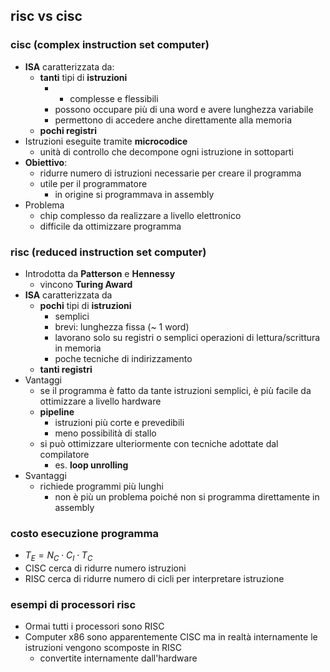 ## risc vs cisc
### cisc (complex instruction set computer)
- **ISA** caratterizzata da:
	- **tanti** tipi di **istruzioni**
		- + complesse e flessibili
		- possono occupare più di una word e avere lunghezza variabile
		- permettono di accedere anche direttamente alla memoria
	- **pochi registri**
- Istruzioni eseguite tramite **microcodice**
	- unità di controllo che decompone ogni istruzione in sottoparti
- **Obiettivo**:
	- ridurre numero di istruzioni necessarie per creare il programma
	- utile per il programmatore
		- in origine si programmava in assembly
- Problema
	- chip complesso da realizzare a livello elettronico
	- difficile da ottimizzare programma
### risc (reduced instruction set computer)
- Introdotta da **Patterson** e **Hennessy**
	- vincono **Turing Award**
- **ISA** caratterizzata da
	- **pochi** tipi di **istruzioni**
		- semplici
		- brevi: lunghezza fissa (~ 1 word)
		- lavorano solo su registri o semplici operazioni di lettura/scrittura in memoria
		- poche tecniche di indirizzamento
	- **tanti registri**
- Vantaggi
	- se il programma è fatto da tante istruzioni semplici, è più facile da ottimizzare a livello hardware
	- **pipeline**
		- istruzioni più corte e prevedibili
		- meno possibilità di stallo
	- si può ottimizzare ulteriormente con tecniche adottate dal compilatore
		- es. **loop unrolling**
- Svantaggi
	- richiede programmi più lunghi
		- non è più un problema poiché non si programma direttamente in assembly
### costo esecuzione programma
- $T_E=N_{C}\cdot C_{I} \cdot T_{C}$
- CISC cerca di ridurre numero istruzioni
- RISC cerca di ridurre numero di cicli per interpretare istruzione
### esempi di processori risc
- Ormai tutti i processori sono RISC
- Computer x86 sono apparentemente CISC ma in realtà internamente le istruzioni vengono scomposte in RISC
	- convertite internamente dall'hardware
